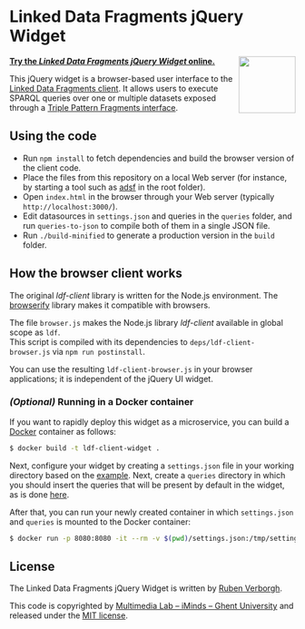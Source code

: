 # Linked Data Fragments jQuery Widget

**[Try the _Linked Data Fragments jQuery Widget_ online.](http://client.linkeddatafragments.org/)**
[<img src="http://linkeddatafragments.org/images/logo.svg" width="100" align="right" alt="" />](http://linkeddatafragments.org/)

This jQuery widget is a browser-based user interface to the [Linked Data Fragments client](https://github.com/LinkedDataFragments/Client).
It allows users to execute SPARQL queries over one or multiple datasets exposed through a [Triple Pattern Fragments interface](http://www.hydra-cg.com/spec/latest/triple-pattern-fragments/).

## Using the code
- Run `npm install` to fetch dependencies and build the browser version of the client code.
- Place the files from this repository on a local Web server
  (for instance, by starting a tool such as [adsf](https://github.com/ddfreyne/adsf) in the root folder).
- Open `index.html` in the browser through your Web server (typically `http://localhost:3000/`).
- Edit datasources in `settings.json` and queries in the `queries` folder, and run `queries-to-json` to compile both of them in a single JSON file.
- Run `./build-minified` to generate a production version in the `build` folder.

## How the browser client works
The original _ldf-client_ library is written for the Node.js environment. The [browserify](http://browserify.org/) library makes it compatible with browsers.

The file `browser.js` makes the Node.js library _ldf-client_ available in global scope as `ldf`.
<br>
This script is compiled with its dependencies to `deps/ldf-client-browser.js` via `npm run postinstall`.

You can use the resulting `ldf-client-browser.js` in your browser applications; it is independent of the jQuery UI widget.

### _(Optional)_ Running in a Docker container

If you want to rapidly deploy this widget as a microservice, you can build a [Docker](https://www.docker.com/) container as follows:

```bash
$ docker build -t ldf-client-widget .
```

Next, configure your widget by creating a `settings.json` file in your working directory based on the [example](https://github.com/LinkedDataFragments/jQuery-Widget.js/blob/master/settings.json).
Next, create a `queries` directory in which you should insert the queries that will be present by default in the widget, as is done [here](https://github.com/LinkedDataFragments/jQuery-Widget.js/tree/master/queries).

After that, you can run your newly created container in which `settings.json` and `queries` is mounted to the Docker container:
```bash
$ docker run -p 8080:8080 -it --rm -v $(pwd)/settings.json:/tmp/settings.json -v $(pwd)/queries:/tmp/queries ldf-client-widget
```

## License
The Linked Data Fragments jQuery Widget is written by [Ruben Verborgh](http://ruben.verborgh.org/).

This code is copyrighted by [Multimedia Lab – iMinds – Ghent University](http://mmlab.be/)
and released under the [MIT license](http://opensource.org/licenses/MIT).
